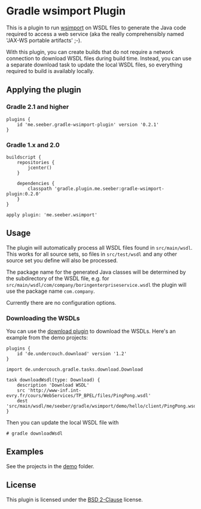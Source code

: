 Gradle wsimport Plugin
======================

This is a plugin to run [wsimport](https://jax-ws.java.net/2.2.10/docs/ch04.html#tools-wsimport) on WSDL files to generate the Java code required to access a web service (aka the really comprehensibly named 'JAX-WS portable artifacts' ;-).

With this plugin, you can create builds that do not require a network connection to download WSDL files during build time. Instead, you can use a separate download task to update the local WSDL files, so everything required to build is availably locally.

Applying the plugin
-------------------

### Gradle 2.1 and higher

    plugins {
        id 'me.seeber.gradle-wsimport-plugin' version '0.2.1'
    }

### Gradle 1.x and 2.0

    buildscript {
        repositories {
            jcenter()
        }

        dependencies {
            classpath 'gradle.plugin.me.seeber:gradle-wsimport-plugin:0.2.0'
        }
    }

    apply plugin: 'me.seeber.wsimport'

Usage
-----

The plugin will automatically process all WSDL files found in `src/main/wsdl`. This works for all source sets, so files in `src/test/wsdl` and any other source set you define will also be processed.

The package name for the generated Java classes will be determined by the subdirectory of the WSDL file, e.g. for `src/main/wsdl/com/company/boringenterpriseservice.wsdl` the plugin will use the package name `com.company`.

Currently there are no configuration options.

### Downloading the WSDLs

You can use the [download plugin](https://github.com/michel-kraemer/gradle-download-task) to download the WSDLs. Here's an example from the demo projects:

    plugins {
        id 'de.undercouch.download' version '1.2'
    }

    import de.undercouch.gradle.tasks.download.Download

    task downloadWsdl(type: Download) {
        description 'Download WSDL'
        src 'http://www-inf.int-evry.fr/cours/WebServices/TP_BPEL/files/PingPong.wsdl'
        dest 'src/main/wsdl/me/seeber/gradle/wsimport/demo/hello/client/PingPong.wsdl'
    }

Then you can update the local WSDL file with

    # gradle downloadWsdl

Examples
--------

See the projects in the [demo](demo) folder.

License
-------

This plugin is licensed under the [BSD 2-Clause](http://opensource.org/licenses/BSD-2-Clause) license.
